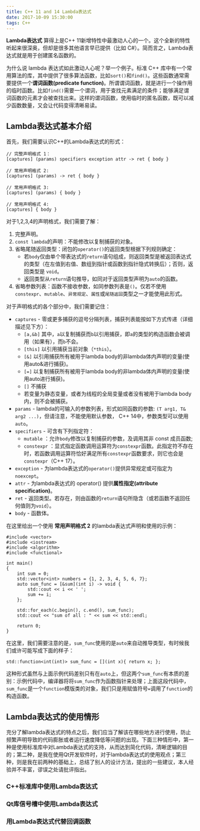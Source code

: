 ```yaml
---
title: C++ 11 and 14 Lambda表达式
date: 2017-10-09 15:30:00
tags: C++
---
```


**Lambda表达式** 算得上是C++ 11新增特性中最激动人心的一个。这个全新的特性听起来很深奥，但却是很多其他语言早已提供（比如 C#）。简而言之，Lambda表达式就是用于创建匿名函数的。

为什么说 lambda 表达式如此激动人心呢？举一个例子。标准 C++ 库中有一个常用算法的库，其中提供了很多算法函数，比如`sort()`和`find()`。这些函数通常需要提供一个**谓词函数(predicate function)**。所谓谓词函数，就是进行一个操作用的临时函数。比如`find()`需要一个谓词，用于查找元素满足的条件；能够满足谓词函数的元素才会被查找出来。这样的谓词函数，使用临时的匿名函数，既可以减少函数数量，又会让代码变得清晰易读。

## Lambda表达式基本介绍

首先，我们需要认识C++的Lambda表达式的形式：
```
// 完整声明格式 1：
[captures] (params) specifiers exception attr -> ret { body }

// 常用声明格式 2:
[captures] (params) -> ret { body }

// 常用声明格式 3:
[captures] (params) { body }

// 常用声明格式 4:
[captures] { body }
```
对于1,2,3,4的声明格式，我们需要了解：
1. 完整声明。
2. `const lambda`的声明：不能修改以复制捕获的对象。
3. 省略尾随返回类型：闭包的`operator()`的返回类型根据下列规则确定：
    + 若`body`仅由单个带表达式的`return`语句组成，则返回类型是被返回表达式的类型（在左值到右值、数组到指针或函数到指针隐式转换后）；否则，返回类型是 `void`。
    + 返回类型从`return`语句推导，如同对于返回类型声明为`auto`的函数。
4. 省略参数列表：函数不接收参数，如同参数列表是`()`。仅若不使用`constexpr`、`mutable`、`异常规定`、`属性`或`尾随返回`类型之一才能使用此形式。

对于声明格式的各个部分中，我们需要记住：
* `captures` - 零或更多捕获的逗号分隔列表，捕获列表能按如下方式传递（详细描述见下方）：
    + `[a,&b]` 其中，`a`以复制捕获而`b`以引用捕获，即`a`的类型的构造函数会被调用（如果有），而`b`不会。
    + `[this]` 以引用捕获当前对象（`*this`）。
    + `[&]` 以引用捕获所有被用于lambda body的非lambda体内声明的变量(使用auto&进行捕获)。
    + `[=]` 以复制捕获所有被用于lambda body的非lambda体内声明的变量(使用auto进行捕获)。
    + `[]` 不捕获
    + 若变量为静态变量，或者为线程的全局变量或者没有被用于lambda body内，则不会被捕获。
* `params` - lambda的可输入的参数列表，形式如同函数的参数: `(T arg1, T& arg2 ...)`，但请注意，不能使用默认参数， C++ 14中，参数类型可以使用`auto`。
* `specifiers` - 可含有下列指定符：
    + `mutable` ：允许`body`修改以复制捕获的参数，及调用其非 const 成员函数;
    + `constexpr` ：显式指定函数调用运算符为`constexpr`函数。此指定符不存在时，若函数调用运算符恰好满足所有`constexpr`函数要求，则它也会是`constexpr`（C++ 17）。
* `exception` - 为lambda表达式的`operator()`提供异常规定或可指定为`noexcept`。
* `attr` - 为lambda表达式的 operator() 提供**属性指定(attribute specification)**。
* `ret` - 返回类型。若存在，则由函数的`return`语句所隐含（或若函数不返回任何值则为`void`）。
* `body` - 函数体。

在这里给出一个使用 **常用声明格式 2** 的lambda表达式声明和使用的示例：
```
#include <vector>
#include <iostream>
#include <algorithm>
#include <functional>

int main()
{
    int sum = 0;
    std::vector<int> numbers = {1, 2, 3, 4, 5, 6, 7};
    auto sum_func = [&sum](int i) -> void { 
        std::cout << i << ' '; 
        sum += i;
    };

    std::for_each(c.begin(), c.end(), sum_func);
    std::cout << "sum of all : " << sum << std::endl;

    return 0;
}
```
在这里，我们需要注意的是，`sum_func`使用的是`auto`来自动推导类型，有时候我们或许可能写成下面的样子：
```
std::function<int(int)> sum_func = [](int x){ return x; };
```
这种形式虽然与上面示例代码差别只有在`auto`上，但这两个`sum_func`有本质的差别：示例代码中，编译器将将`sum_func`作为函数指针来处理；上面这段代码中，`sum_func`是一个`function`模版类的对象，我们只是用赋值符号`=`调用了`function`的构造函数。

## Lambda表达式的使用情形

充分了解lambda表达式的特点之后，我们应当了解该在哪些地方进行使用，防止频繁声明导致的代码膨胀或者运行速度降低等问题的出现。下面三种情形中，第一种是使用标准库中对Lambda表达式的支持，从而达到简化代码，清晰逻辑的目的；第二种，是我在使用Qt开发软件时，对于lambda表达式的使用观点；第三种，则是我在前两种的基础上，总结了别人的设计方法，提出的一些建议，本人经验并不丰富，谬误之处请批评指出。

### C++标准库中使用Lambda表达式

### Qt库信号槽中使用Lambda表达式

### 用Lambda表达式代替回调函数